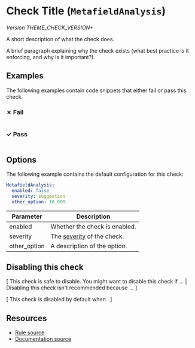 # Check Title (`MetafieldAnalysis`)

_Version THEME_CHECK_VERSION+_

A short description of what the check does.

A brief paragraph explaining why the check exists (what best practice is it enforcing, and why is it important?).

## Examples

The following examples contain code snippets that either fail or pass this check.

### &#x2717; Fail

```liquid
```

### &#x2713; Pass

```liquid
```

## Options

The following example contains the default configuration for this check:

```yaml
MetafieldAnalysis:
  enabled: false
  severity: suggestion
  other_option: 10_000
```

| Parameter | Description |
| --- | --- |
| enabled | Whether the check is enabled. |
| severity | The [severity](https://shopify.dev/themes/tools/theme-check/configuration#check-severity) of the check. |
| other_option | A description of the option. |

## Disabling this check

[ This check is safe to disable. You might want to disable this check if ... | Disabling this check isn't recommended because ... ].

[ This check is disabled by default when <condition>. ]

## Resources

- [Rule source][codesource]
- [Documentation source][docsource]

[codesource]: /lib/theme_check/checks/metafield_analysis.rb
[docsource]: /docs/checks/metafield_analysis.md
